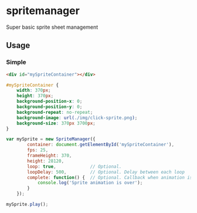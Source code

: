 # spritemanager
Super basic sprite sheet management

## Usage

### Simple
```html
<div id="mySpriteContainer"></div>
```

```css
#mySpriteContainer {
    width: 370px;
    height: 370px;
    background-position-x: 0;
    background-position-y: 0;
    background-repeat: no-repeat;
    background-image: url(./img/click-sprite.png);
    background-size: 370px 3700px;
}
```

```javascript
var mySprite = new SpriteManager({
        container: document.getElementById('mySpriteContainer'),
        fps: 25,
        frameHeight: 370,
        height: 28120,
        loop: true,             // Optional.
        loopDelay: 500,         // Optional. Delay between each loop
        complete: function() {  // Optional. Callback when animation is done
            console.log('Sprite animation is over');
        }
    }); 

mySprite.play();
```






                